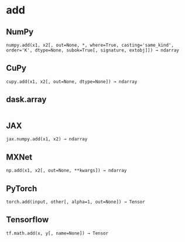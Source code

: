 # add

## NumPy

```
numpy.add(x1, x2[, out=None, *, where=True, casting='same_kind', order='K', dtype=None, subok=True[, signature, extobj]]) → ndarray
```

## CuPy

```
cupy.add(x1, x2[, out=None, dtype=None]) → ndarray
```

## dask.array

```

```

## JAX

```
jax.numpy.add(x1, x2) → ndarray
```

## MXNet

```
np.add(x1, x2[, out=None, **kwargs]) → ndarray
```

## PyTorch

```
torch.add(input, other[, alpha=1, out=None]) → Tensor
```

## Tensorflow

```
tf.math.add(x, y[, name=None]) → Tensor
```
